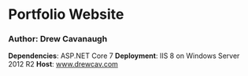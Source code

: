 # Portfolio Website
### Author: Drew Cavanaugh

**Dependencies**: ASP.NET Core 7
**Deployment**: IIS 8 on Windows Server 2012 R2
**Host**: www.drewcav.com
